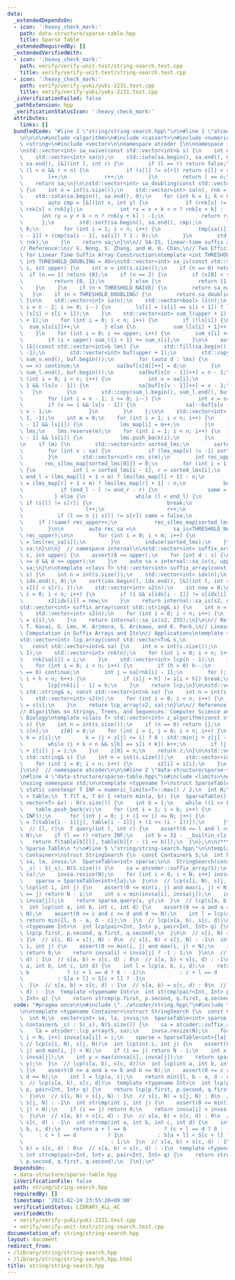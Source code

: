 ```yaml
---
data:
  _extendedDependsOn:
  - icon: ':heavy_check_mark:'
    path: data-structure/sparse-table.hpp
    title: Sparse Table
  _extendedRequiredBy: []
  _extendedVerifiedWith:
  - icon: ':heavy_check_mark:'
    path: verify/verify-unit-test/string-search.test.cpp
    title: verify/verify-unit-test/string-search.test.cpp
  - icon: ':heavy_check_mark:'
    path: verify/verify-yuki/yuki-2231.test.cpp
    title: verify/verify-yuki/yuki-2231.test.cpp
  _isVerificationFailed: false
  _pathExtension: hpp
  _verificationStatusIcon: ':heavy_check_mark:'
  attributes:
    links: []
  bundledCode: "#line 2 \"string/string-search.hpp\"\n\n#line 1 \"atcoder/string.hpp\"\
    \n\n\n\n#include <algorithm>\n#include <cassert>\n#include <numeric>\n#include\
    \ <string>\n#include <vector>\n\nnamespace atcoder {\n\nnamespace internal {\n\
    \nstd::vector<int> sa_naive(const std::vector<int>& s) {\n    int n = int(s.size());\n\
    \    std::vector<int> sa(n);\n    std::iota(sa.begin(), sa.end(), 0);\n    std::sort(sa.begin(),\
    \ sa.end(), [&](int l, int r) {\n        if (l == r) return false;\n        while\
    \ (l < n && r < n) {\n            if (s[l] != s[r]) return s[l] < s[r];\n    \
    \        l++;\n            r++;\n        }\n        return l == n;\n    });\n\
    \    return sa;\n}\n\nstd::vector<int> sa_doubling(const std::vector<int>& s)\
    \ {\n    int n = int(s.size());\n    std::vector<int> sa(n), rnk = s, tmp(n);\n\
    \    std::iota(sa.begin(), sa.end(), 0);\n    for (int k = 1; k < n; k *= 2) {\n\
    \        auto cmp = [&](int x, int y) {\n            if (rnk[x] != rnk[y]) return\
    \ rnk[x] < rnk[y];\n            int rx = x + k < n ? rnk[x + k] : -1;\n      \
    \      int ry = y + k < n ? rnk[y + k] : -1;\n            return rx < ry;\n  \
    \      };\n        std::sort(sa.begin(), sa.end(), cmp);\n        tmp[sa[0]] =\
    \ 0;\n        for (int i = 1; i < n; i++) {\n            tmp[sa[i]] = tmp[sa[i\
    \ - 1]] + (cmp(sa[i - 1], sa[i]) ? 1 : 0);\n        }\n        std::swap(tmp,\
    \ rnk);\n    }\n    return sa;\n}\n\n// SA-IS, linear-time suffix array construction\n\
    // Reference:\n// G. Nong, S. Zhang, and W. H. Chan,\n// Two Efficient Algorithms\
    \ for Linear Time Suffix Array Construction\ntemplate <int THRESHOLD_NAIVE = 10,\
    \ int THRESHOLD_DOUBLING = 40>\nstd::vector<int> sa_is(const std::vector<int>&\
    \ s, int upper) {\n    int n = int(s.size());\n    if (n == 0) return {};\n  \
    \  if (n == 1) return {0};\n    if (n == 2) {\n        if (s[0] < s[1]) {\n  \
    \          return {0, 1};\n        } else {\n            return {1, 0};\n    \
    \    }\n    }\n    if (n < THRESHOLD_NAIVE) {\n        return sa_naive(s);\n \
    \   }\n    if (n < THRESHOLD_DOUBLING) {\n        return sa_doubling(s);\n   \
    \ }\n\n    std::vector<int> sa(n);\n    std::vector<bool> ls(n);\n    for (int\
    \ i = n - 2; i >= 0; i--) {\n        ls[i] = (s[i] == s[i + 1]) ? ls[i + 1] :\
    \ (s[i] < s[i + 1]);\n    }\n    std::vector<int> sum_l(upper + 1), sum_s(upper\
    \ + 1);\n    for (int i = 0; i < n; i++) {\n        if (!ls[i]) {\n          \
    \  sum_s[s[i]]++;\n        } else {\n            sum_l[s[i] + 1]++;\n        }\n\
    \    }\n    for (int i = 0; i <= upper; i++) {\n        sum_s[i] += sum_l[i];\n\
    \        if (i < upper) sum_l[i + 1] += sum_s[i];\n    }\n\n    auto induce =\
    \ [&](const std::vector<int>& lms) {\n        std::fill(sa.begin(), sa.end(),\
    \ -1);\n        std::vector<int> buf(upper + 1);\n        std::copy(sum_s.begin(),\
    \ sum_s.end(), buf.begin());\n        for (auto d : lms) {\n            if (d\
    \ == n) continue;\n            sa[buf[s[d]]++] = d;\n        }\n        std::copy(sum_l.begin(),\
    \ sum_l.end(), buf.begin());\n        sa[buf[s[n - 1]]++] = n - 1;\n        for\
    \ (int i = 0; i < n; i++) {\n            int v = sa[i];\n            if (v >=\
    \ 1 && !ls[v - 1]) {\n                sa[buf[s[v - 1]]++] = v - 1;\n         \
    \   }\n        }\n        std::copy(sum_l.begin(), sum_l.end(), buf.begin());\n\
    \        for (int i = n - 1; i >= 0; i--) {\n            int v = sa[i];\n    \
    \        if (v >= 1 && ls[v - 1]) {\n                sa[--buf[s[v - 1] + 1]] =\
    \ v - 1;\n            }\n        }\n    };\n\n    std::vector<int> lms_map(n +\
    \ 1, -1);\n    int m = 0;\n    for (int i = 1; i < n; i++) {\n        if (!ls[i\
    \ - 1] && ls[i]) {\n            lms_map[i] = m++;\n        }\n    }\n    std::vector<int>\
    \ lms;\n    lms.reserve(m);\n    for (int i = 1; i < n; i++) {\n        if (!ls[i\
    \ - 1] && ls[i]) {\n            lms.push_back(i);\n        }\n    }\n\n    induce(lms);\n\
    \n    if (m) {\n        std::vector<int> sorted_lms;\n        sorted_lms.reserve(m);\n\
    \        for (int v : sa) {\n            if (lms_map[v] != -1) sorted_lms.push_back(v);\n\
    \        }\n        std::vector<int> rec_s(m);\n        int rec_upper = 0;\n \
    \       rec_s[lms_map[sorted_lms[0]]] = 0;\n        for (int i = 1; i < m; i++)\
    \ {\n            int l = sorted_lms[i - 1], r = sorted_lms[i];\n            int\
    \ end_l = (lms_map[l] + 1 < m) ? lms[lms_map[l] + 1] : n;\n            int end_r\
    \ = (lms_map[r] + 1 < m) ? lms[lms_map[r] + 1] : n;\n            bool same = true;\n\
    \            if (end_l - l != end_r - r) {\n                same = false;\n  \
    \          } else {\n                while (l < end_l) {\n                   \
    \ if (s[l] != s[r]) {\n                        break;\n                    }\n\
    \                    l++;\n                    r++;\n                }\n     \
    \           if (l == n || s[l] != s[r]) same = false;\n            }\n       \
    \     if (!same) rec_upper++;\n            rec_s[lms_map[sorted_lms[i]]] = rec_upper;\n\
    \        }\n\n        auto rec_sa =\n            sa_is<THRESHOLD_NAIVE, THRESHOLD_DOUBLING>(rec_s,\
    \ rec_upper);\n\n        for (int i = 0; i < m; i++) {\n            sorted_lms[i]\
    \ = lms[rec_sa[i]];\n        }\n        induce(sorted_lms);\n    }\n    return\
    \ sa;\n}\n\n}  // namespace internal\n\nstd::vector<int> suffix_array(const std::vector<int>&\
    \ s, int upper) {\n    assert(0 <= upper);\n    for (int d : s) {\n        assert(0\
    \ <= d && d <= upper);\n    }\n    auto sa = internal::sa_is(s, upper);\n    return\
    \ sa;\n}\n\ntemplate <class T> std::vector<int> suffix_array(const std::vector<T>&\
    \ s) {\n    int n = int(s.size());\n    std::vector<int> idx(n);\n    iota(idx.begin(),\
    \ idx.end(), 0);\n    sort(idx.begin(), idx.end(), [&](int l, int r) { return\
    \ s[l] < s[r]; });\n    std::vector<int> s2(n);\n    int now = 0;\n    for (int\
    \ i = 0; i < n; i++) {\n        if (i && s[idx[i - 1]] != s[idx[i]]) now++;\n\
    \        s2[idx[i]] = now;\n    }\n    return internal::sa_is(s2, now);\n}\n\n\
    std::vector<int> suffix_array(const std::string& s) {\n    int n = int(s.size());\n\
    \    std::vector<int> s2(n);\n    for (int i = 0; i < n; i++) {\n        s2[i]\
    \ = s[i];\n    }\n    return internal::sa_is(s2, 255);\n}\n\n// Reference:\n//\
    \ T. Kasai, G. Lee, H. Arimura, S. Arikawa, and K. Park,\n// Linear-Time Longest-Common-Prefix\
    \ Computation in Suffix Arrays and Its\n// Applications\ntemplate <class T>\n\
    std::vector<int> lcp_array(const std::vector<T>& s,\n                        \
    \   const std::vector<int>& sa) {\n    int n = int(s.size());\n    assert(n >=\
    \ 1);\n    std::vector<int> rnk(n);\n    for (int i = 0; i < n; i++) {\n     \
    \   rnk[sa[i]] = i;\n    }\n    std::vector<int> lcp(n - 1);\n    int h = 0;\n\
    \    for (int i = 0; i < n; i++) {\n        if (h > 0) h--;\n        if (rnk[i]\
    \ == 0) continue;\n        int j = sa[rnk[i] - 1];\n        for (; j + h < n &&\
    \ i + h < n; h++) {\n            if (s[j + h] != s[i + h]) break;\n        }\n\
    \        lcp[rnk[i] - 1] = h;\n    }\n    return lcp;\n}\n\nstd::vector<int> lcp_array(const\
    \ std::string& s, const std::vector<int>& sa) {\n    int n = int(s.size());\n\
    \    std::vector<int> s2(n);\n    for (int i = 0; i < n; i++) {\n        s2[i]\
    \ = s[i];\n    }\n    return lcp_array(s2, sa);\n}\n\n// Reference:\n// D. Gusfield,\n\
    // Algorithms on Strings, Trees, and Sequences: Computer Science and\n// Computational\
    \ Biology\ntemplate <class T> std::vector<int> z_algorithm(const std::vector<T>&\
    \ s) {\n    int n = int(s.size());\n    if (n == 0) return {};\n    std::vector<int>\
    \ z(n);\n    z[0] = 0;\n    for (int i = 1, j = 0; i < n; i++) {\n        int&\
    \ k = z[i];\n        k = (j + z[j] <= i) ? 0 : std::min(j + z[j] - i, z[i - j]);\n\
    \        while (i + k < n && s[k] == s[i + k]) k++;\n        if (j + z[j] < i\
    \ + z[i]) j = i;\n    }\n    z[0] = n;\n    return z;\n}\n\nstd::vector<int> z_algorithm(const\
    \ std::string& s) {\n    int n = int(s.size());\n    std::vector<int> s2(n);\n\
    \    for (int i = 0; i < n; i++) {\n        s2[i] = s[i];\n    }\n    return z_algorithm(s2);\n\
    }\n\n}  // namespace atcoder\n\n\n#line 2 \"data-structure/sparse-table.hpp\"\n\
    \n#line 4 \"data-structure/sparse-table.hpp\"\n#include <limits>\n#line 6 \"data-structure/sparse-table.hpp\"\
    \nusing namespace std;\n\ntemplate <typename T>\nstruct SparseTable {\n  inline\
    \ static constexpr T INF = numeric_limits<T>::max() / 2;\n  int N;\n  vector<vector<T>\
    \ > table;\n  T f(T a, T b) { return min(a, b); }\n  SparseTable() {}\n  SparseTable(const\
    \ vector<T> &v) : N(v.size()) {\n    int b = 1;\n    while ((1 << b) <= N) ++b;\n\
    \    table.push_back(v);\n    for (int i = 1; i < b; i++) {\n      table.push_back(vector<T>(N,\
    \ INF));\n      for (int j = 0; j + (1 << i) <= N; j++) {\n        table[i][j]\
    \ = f(table[i - 1][j], table[i - 1][j + (1 << (i - 1))]);\n      }\n    }\n  }\n\
    \  // [l, r)\n  T query(int l, int r) {\n    assert(0 <= l and l <= r and r <=\
    \ N);\n    if (l == r) return INF;\n    int b = 31 - __builtin_clz(r - l);\n \
    \   return f(table[b][l], table[b][r - (1 << b)]);\n  }\n};\n\n/**\n * @brief\
    \ Sparse Table\n */\n#line 5 \"string/string-search.hpp\"\n\ntemplate <typename\
    \ Container>\nstruct StringSearch {\n  const Container& S;\n  int N;\n  vector<int>\
    \ sa, la, invsa;\n  SparseTable<int> sparse;\n\n  StringSearch(const Container&\
    \ _s) : S(_s), N(S.size()) {\n    sa = atcoder::suffix_array(S);\n    la = atcoder::lcp_array(S,\
    \ sa);\n    invsa.resize(N);\n    for (int i = 0; i < N; i++) invsa[sa[i]] = i;\n\
    \    sparse = SparseTable<int>{la};\n  }\n\n  // lcp(s[i, N), s[j, N))\n  int\
    \ lcp(int i, int j) {\n    assert(0 <= min(i, j) and max(i, j) < N);\n    if (i\
    \ == j) return N - i;\n    int x = min(invsa[i], invsa[j]);\n    int y = max(invsa[i],\
    \ invsa[j]);\n    return sparse.query(x, y);\n  }\n  // lcp(s[a, b), s[c, d))\n\
    \  int lcp(int a, int b, int c, int d) {\n    assert(0 <= a and a <= b and b <=\
    \ N);\n    assert(0 <= c and c <= d and d <= N);\n    int l = lcp(a, c);\n   \
    \ return min({l, b - a, d - c});\n  }\n  // lcp(s[a, b), s[c, d))\n  template\
    \ <typename Int>\n  int lcp(pair<Int, Int> p, pair<Int, Int> q) {\n    return\
    \ lcp(p.first, p.second, q.first, q.second);\n  }\n\n  // s[i, N) > s[j, N) :\
    \ 1\n  // s[i, N) = s[j, N) : 0\n  // s[i, N) < s[j, N) : -1\n  int strcmp(int\
    \ i, int j) {\n    assert(0 <= min(i, j) and max(i, j) < N);\n    if (i == j)\
    \ return 0;\n    return invsa[i] < invsa[j] ? -1 : 1;\n  }\n\n  // s[a, b) > s[c,\
    \ d) : 1\n  // s[a, b) = s[c, d) : 0\n  // s[a, b) < s[c, d) : -1\n  int strcmp(int\
    \ a, int b, int c, int d) {\n    int l = lcp(a, b, c, d);\n    return a + l ==\
    \ b            ? (c + l == d ? 0 : -1)\n           : c + l == d          ? 1\n\
    \           : S[a + l] < S[c + l] ? -1\n                                 : 1;\n\
    \  }\n  // s[a, b) > s[c, d) : 1\n  // s[a, b) = s[c, d) : 0\n  // s[a, b) < s[c,\
    \ d) : -1\n  template <typename Int>\n  int strcmp(pair<Int, Int> p, pair<Int,\
    \ Int> q) {\n    return strcmp(p.first, p.second, q.first, q.second);\n  }\n};\n"
  code: "#pragma once\n\n#include \"../atcoder/string.hpp\"\n#include \"../data-structure/sparse-table.hpp\"\
    \n\ntemplate <typename Container>\nstruct StringSearch {\n  const Container& S;\n\
    \  int N;\n  vector<int> sa, la, invsa;\n  SparseTable<int> sparse;\n\n  StringSearch(const\
    \ Container& _s) : S(_s), N(S.size()) {\n    sa = atcoder::suffix_array(S);\n\
    \    la = atcoder::lcp_array(S, sa);\n    invsa.resize(N);\n    for (int i = 0;\
    \ i < N; i++) invsa[sa[i]] = i;\n    sparse = SparseTable<int>{la};\n  }\n\n \
    \ // lcp(s[i, N), s[j, N))\n  int lcp(int i, int j) {\n    assert(0 <= min(i,\
    \ j) and max(i, j) < N);\n    if (i == j) return N - i;\n    int x = min(invsa[i],\
    \ invsa[j]);\n    int y = max(invsa[i], invsa[j]);\n    return sparse.query(x,\
    \ y);\n  }\n  // lcp(s[a, b), s[c, d))\n  int lcp(int a, int b, int c, int d)\
    \ {\n    assert(0 <= a and a <= b and b <= N);\n    assert(0 <= c and c <= d and\
    \ d <= N);\n    int l = lcp(a, c);\n    return min({l, b - a, d - c});\n  }\n\
    \  // lcp(s[a, b), s[c, d))\n  template <typename Int>\n  int lcp(pair<Int, Int>\
    \ p, pair<Int, Int> q) {\n    return lcp(p.first, p.second, q.first, q.second);\n\
    \  }\n\n  // s[i, N) > s[j, N) : 1\n  // s[i, N) = s[j, N) : 0\n  // s[i, N) <\
    \ s[j, N) : -1\n  int strcmp(int i, int j) {\n    assert(0 <= min(i, j) and max(i,\
    \ j) < N);\n    if (i == j) return 0;\n    return invsa[i] < invsa[j] ? -1 : 1;\n\
    \  }\n\n  // s[a, b) > s[c, d) : 1\n  // s[a, b) = s[c, d) : 0\n  // s[a, b) <\
    \ s[c, d) : -1\n  int strcmp(int a, int b, int c, int d) {\n    int l = lcp(a,\
    \ b, c, d);\n    return a + l == b            ? (c + l == d ? 0 : -1)\n      \
    \     : c + l == d          ? 1\n           : S[a + l] < S[c + l] ? -1\n     \
    \                            : 1;\n  }\n  // s[a, b) > s[c, d) : 1\n  // s[a,\
    \ b) = s[c, d) : 0\n  // s[a, b) < s[c, d) : -1\n  template <typename Int>\n \
    \ int strcmp(pair<Int, Int> p, pair<Int, Int> q) {\n    return strcmp(p.first,\
    \ p.second, q.first, q.second);\n  }\n};\n"
  dependsOn:
  - data-structure/sparse-table.hpp
  isVerificationFile: false
  path: string/string-search.hpp
  requiredBy: []
  timestamp: '2023-02-24 23:55:26+09:00'
  verificationStatus: LIBRARY_ALL_AC
  verifiedWith:
  - verify/verify-yuki/yuki-2231.test.cpp
  - verify/verify-unit-test/string-search.test.cpp
documentation_of: string/string-search.hpp
layout: document
redirect_from:
- /library/string/string-search.hpp
- /library/string/string-search.hpp.html
title: string/string-search.hpp
---
```


